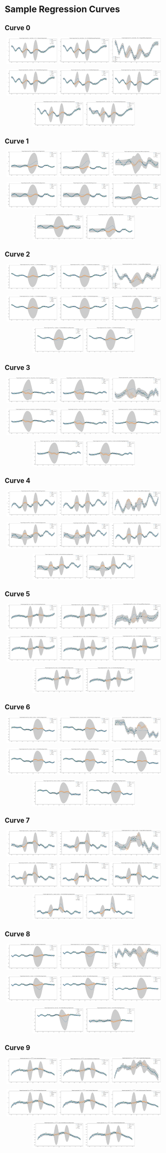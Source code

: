 
# Sample Regression Curves

## Curve 0
<p align="middle">
  <img src="outputs/curve0/tempered-WassersteinRegularisation.png" width="32%" />
  <img src="outputs/curve0/tempered-PointWiseWassersteinRegularisation.png" width="32%" />
  <img src="outputs/curve0/tempered-SquaredDifferenceRegularisation.png" width="32%" />
</p>
<p align="middle">
  <img src="outputs/curve0/tempered-PointWiseRenyiRegularisation.png" width="32%" />
  <img src="outputs/curve0/tempered-PointWiseKLRegularisation.png" width="32%" />
  <img src="outputs/curve0/tempered-PointWiseSymmetricKLRegularisation.png" width="32%" />
</p>
<p align="middle">
  <img src="outputs/curve0/tempered-PointWiseBhattacharyyaRegularisation.png" width="32%" />
  <img src="outputs/curve0/tempered-PointWiseHellingerRegularisation.png" width="32%" />
</p>

## Curve 1
<p align="middle">
  <img src="outputs/curve1/tempered-WassersteinRegularisation.png" width="32%" />
  <img src="outputs/curve1/tempered-PointWiseWassersteinRegularisation.png" width="32%" />
  <img src="outputs/curve1/tempered-SquaredDifferenceRegularisation.png" width="32%" />
</p>
<p align="middle">
  <img src="outputs/curve1/tempered-PointWiseRenyiRegularisation.png" width="32%" />
  <img src="outputs/curve1/tempered-PointWiseKLRegularisation.png" width="32%" />
  <img src="outputs/curve1/tempered-PointWiseSymmetricKLRegularisation.png" width="32%" />
</p>
<p align="middle">
  <img src="outputs/curve1/tempered-PointWiseBhattacharyyaRegularisation.png" width="32%" />
  <img src="outputs/curve1/tempered-PointWiseHellingerRegularisation.png" width="32%" />
</p>

## Curve 2
<p align="middle">
  <img src="outputs/curve2/tempered-WassersteinRegularisation.png" width="32%" />
  <img src="outputs/curve2/tempered-PointWiseWassersteinRegularisation.png" width="32%" />
  <img src="outputs/curve2/tempered-SquaredDifferenceRegularisation.png" width="32%" />
</p>
<p align="middle">
  <img src="outputs/curve2/tempered-PointWiseRenyiRegularisation.png" width="32%" />
  <img src="outputs/curve2/tempered-PointWiseKLRegularisation.png" width="32%" />
  <img src="outputs/curve2/tempered-PointWiseSymmetricKLRegularisation.png" width="32%" />
</p>
<p align="middle">
  <img src="outputs/curve2/tempered-PointWiseBhattacharyyaRegularisation.png" width="32%" />
  <img src="outputs/curve2/tempered-PointWiseHellingerRegularisation.png" width="32%" />
</p>

## Curve 3
<p align="middle">
  <img src="outputs/curve3/tempered-WassersteinRegularisation.png" width="32%" />
  <img src="outputs/curve3/tempered-PointWiseWassersteinRegularisation.png" width="32%" />
  <img src="outputs/curve3/tempered-SquaredDifferenceRegularisation.png" width="32%" />
</p>
<p align="middle">
  <img src="outputs/curve3/tempered-PointWiseRenyiRegularisation.png" width="32%" />
  <img src="outputs/curve3/tempered-PointWiseKLRegularisation.png" width="32%" />
  <img src="outputs/curve3/tempered-PointWiseSymmetricKLRegularisation.png" width="32%" />
</p>
<p align="middle">
  <img src="outputs/curve3/tempered-PointWiseBhattacharyyaRegularisation.png" width="32%" />
  <img src="outputs/curve3/tempered-PointWiseHellingerRegularisation.png" width="32%" />
</p>


## Curve 4
<p align="middle">
  <img src="outputs/curve4/tempered-WassersteinRegularisation.png" width="32%" />
  <img src="outputs/curve4/tempered-PointWiseWassersteinRegularisation.png" width="32%" />
  <img src="outputs/curve4/tempered-SquaredDifferenceRegularisation.png" width="32%" />
</p>
<p align="middle">
  <img src="outputs/curve4/tempered-PointWiseRenyiRegularisation.png" width="32%" />
  <img src="outputs/curve4/tempered-PointWiseKLRegularisation.png" width="32%" />
  <img src="outputs/curve4/tempered-PointWiseSymmetricKLRegularisation.png" width="32%" />
</p>
<p align="middle">
  <img src="outputs/curve4/tempered-PointWiseBhattacharyyaRegularisation.png" width="32%" />
  <img src="outputs/curve4/tempered-PointWiseHellingerRegularisation.png" width="32%" />
</p>

## Curve 5
<p align="middle">
  <img src="outputs/curve5/tempered-WassersteinRegularisation.png" width="32%" />
  <img src="outputs/curve5/tempered-PointWiseWassersteinRegularisation.png" width="32%" />
  <img src="outputs/curve5/tempered-SquaredDifferenceRegularisation.png" width="32%" />
</p>
<p align="middle">
  <img src="outputs/curve5/tempered-PointWiseRenyiRegularisation.png" width="32%" />
  <img src="outputs/curve5/tempered-PointWiseKLRegularisation.png" width="32%" />
  <img src="outputs/curve5/tempered-PointWiseSymmetricKLRegularisation.png" width="32%" />
</p>
<p align="middle">
  <img src="outputs/curve5/tempered-PointWiseBhattacharyyaRegularisation.png" width="32%" />
  <img src="outputs/curve5/tempered-PointWiseHellingerRegularisation.png" width="32%" />
</p>

## Curve 6
<p align="middle">
  <img src="outputs/curve6/tempered-WassersteinRegularisation.png" width="32%" />
  <img src="outputs/curve6/tempered-PointWiseWassersteinRegularisation.png" width="32%" />
  <img src="outputs/curve6/tempered-SquaredDifferenceRegularisation.png" width="32%" />
</p>
<p align="middle">
  <img src="outputs/curve6/tempered-PointWiseRenyiRegularisation.png" width="32%" />
  <img src="outputs/curve6/tempered-PointWiseKLRegularisation.png" width="32%" />
  <img src="outputs/curve6/tempered-PointWiseSymmetricKLRegularisation.png" width="32%" />
</p>
<p align="middle">
  <img src="outputs/curve6/tempered-PointWiseBhattacharyyaRegularisation.png" width="32%" />
  <img src="outputs/curve6/tempered-PointWiseHellingerRegularisation.png" width="32%" />
</p>

## Curve 7
<p align="middle">
  <img src="outputs/curve7/tempered-WassersteinRegularisation.png" width="32%" />
  <img src="outputs/curve7/tempered-PointWiseWassersteinRegularisation.png" width="32%" />
  <img src="outputs/curve7/tempered-SquaredDifferenceRegularisation.png" width="32%" />
</p>
<p align="middle">
  <img src="outputs/curve7/tempered-PointWiseRenyiRegularisation.png" width="32%" />
  <img src="outputs/curve7/tempered-PointWiseKLRegularisation.png" width="32%" />
  <img src="outputs/curve7/tempered-PointWiseSymmetricKLRegularisation.png" width="32%" />
</p>
<p align="middle">
  <img src="outputs/curve7/tempered-PointWiseBhattacharyyaRegularisation.png" width="32%" />
  <img src="outputs/curve7/tempered-PointWiseHellingerRegularisation.png" width="32%" />
</p>

## Curve 8
<p align="middle">
  <img src="outputs/curve8/tempered-WassersteinRegularisation.png" width="32%" />
  <img src="outputs/curve8/tempered-PointWiseWassersteinRegularisation.png" width="32%" />
  <img src="outputs/curve8/tempered-SquaredDifferenceRegularisation.png" width="32%" />
</p>
<p align="middle">
  <img src="outputs/curve8/tempered-PointWiseRenyiRegularisation.png" width="32%" />
  <img src="outputs/curve8/tempered-PointWiseKLRegularisation.png" width="32%" />
  <img src="outputs/curve8/tempered-PointWiseSymmetricKLRegularisation.png" width="32%" />
</p>
<p align="middle">
  <img src="outputs/curve8/tempered-PointWiseBhattacharyyaRegularisation.png" width="32%" />
  <img src="outputs/curve8/tempered-PointWiseHellingerRegularisation.png" width="32%" />
</p>

## Curve 9
<p align="middle">
  <img src="outputs/curve9/tempered-WassersteinRegularisation.png" width="32%" />
  <img src="outputs/curve9/tempered-PointWiseWassersteinRegularisation.png" width="32%" />
  <img src="outputs/curve9/tempered-SquaredDifferenceRegularisation.png" width="32%" />
</p>
<p align="middle">
  <img src="outputs/curve9/tempered-PointWiseRenyiRegularisation.png" width="32%" />
  <img src="outputs/curve9/tempered-PointWiseKLRegularisation.png" width="32%" />
  <img src="outputs/curve9/tempered-PointWiseSymmetricKLRegularisation.png" width="32%" />
</p>
<p align="middle">
  <img src="outputs/curve9/tempered-PointWiseBhattacharyyaRegularisation.png" width="32%" />
  <img src="outputs/curve9/tempered-PointWiseHellingerRegularisation.png" width="32%" />
</p>